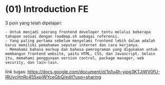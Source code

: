 <h1>(01) Introduction FE</h1>
3 poin yang telah dipelajari: 

    - Untuk menjadi seorang frontend developer tentu melalui beberapa tahapan sesuai dengan roadmap.sh sebagai referensi. 
    - Yang paling pertama sebelum menyelami frontend lebih dalam adalah harus memiliki pemahaman seputar internet dan cara kerjanya. 
    - Memahami bahasa markup dan bahasa pemrograman yang digunakan untuk membangun frontend website, yaitu HTML, CSS, dan Javascript. Selain itu, memahami penggunaan version control, package manager, web security, dan lain-lain.

link tugas: https://docs.google.com/document/d/1p1u4h-yipg3KTJjWV0fU-IRUycHnRc455xpjWYceGbQ/edit?usp=sharing
